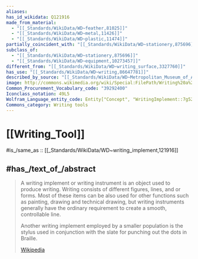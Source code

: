 ```yaml
---
aliases:
has_id_wikidata: Q121916
made_from_material:
  - "[[_Standards/WikiData/WD~feather,81025]]"
  - "[[_Standards/WikiData/WD~metal,11426]]"
  - "[[_Standards/WikiData/WD~plastic,11474]]"
partially_coincident_with: "[[_Standards/WikiData/WD~stationery,875696]]"
subclass_of:
  - "[[_Standards/WikiData/WD~stationery,875696]]"
  - "[[_Standards/WikiData/WD~equipment,10273457]]"
different_from: "[[_Standards/WikiData/WD~writing_surface,3327760]]"
has_use: "[[_Standards/WikiData/WD~writing,86647781]]"
described_by_source: "[[_Standards/WikiData/WD~Metropolitan_Museum_of_Art_Tagging_Vocabulary,106727050]]"
image: http://commons.wikimedia.org/wiki/Special:FilePath/Writing%20a%20letter.jpg
Common_Procurement_Vocabulary_code: "39292400"
Iconclass_notation: 49L5
Wolfram_Language_entity_code: Entity["Concept", "WritingImplement::7g527"]
Commons_category: Writing tools
---
```


# [[Writing_Tool]] 

#is_/same_as :: [[_Standards/WikiData/WD~writing_implement,121916]] 


## #has_/text_of_/abstract 

> A writing implement or writing instrument is an object used to produce writing. 
> Writing consists of different figures, lines, and or forms. 
> Most of these items can be also used for other functions such as painting, drawing and technical drawing, 
> but writing instruments generally have the ordinary requirement to create a smooth, controllable line.
>
> Another writing implement employed by a smaller population is the 
> stylus used in conjunction with the slate for punching out the dots in Braille.
>
> [Wikipedia](https://en.wikipedia.org/wiki/Writing%20implement) 



